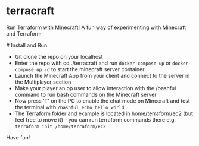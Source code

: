 # terracraft
Run Terraform with Minecraft! A fun way of experimenting with Minecraft and Terraform


# Install and Run

- Git clone the repo on your localhost
- Enter the repo with cd ./terracraft and run ``docker-compose up`` or ``docker-compose up -d`` to start the minecraft server container
- Launch the Minecraft App from your client and connect to the server in the Multiplayer section
- Make your player an op user to allow interaction with the /bashful command to run bash commands on the Minecraft server
- Now press 'T' on the PC to enable the chat mode on Minecraft and test the terminal with ``/bashful echo hello world``
- The Terraform folder and example is located in home/terraform/ec2 (but feel free to move it) - you can run terraform commands there e.g. ``terraform init /home/terraform/ec2``

Have fun!
